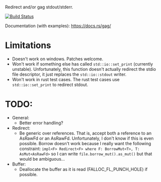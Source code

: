 Redirect and/or gag stdout/stderr.

[![Build Status](https://travis-ci.org/Stebalien/gag-rs.svg?branch=master)](https://travis-ci.org/Stebalien/gag-rs)

Documentation (with examples): https://docs.rs/gag/

# Limitations

* Doesn't work on windows. Patches welcome.
* Won't work if something else has called `std::io::set_print` (currently
  unstable). Unfortunately, this function doesn't actually redirect the stdio
  file descriptor, it just replaces the `std::io::stdout` writer.
* Won't work in rust test cases. The rust test cases use `std::io::set_print` to
  redirect stdout.

# TODO:

* General:
  * Better error handling?
* Redirect:
  * Be generic over references. That is, accept both a reference to an AsRawFd or
    an AsRawFd. Unfortunately, I don't know if this is even possible. Borrow
    doesn't work because I really want the following constraint:
    `impl<F> Redirect<F> where F: BorrowMut<T>, T: AsMut<AsRawFd>` so I can write
    `file.borrow_mut().as_mut()` but that would be ambiguous...
* Buffer:
  * Deallocate the buffer as it is read (FALLOC_FL_PUNCH_HOLE) if possible.
